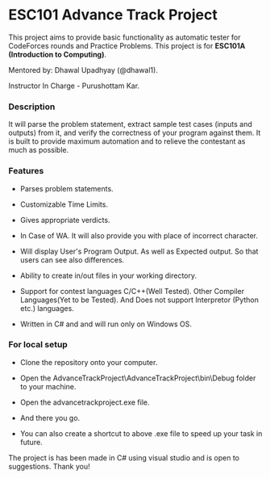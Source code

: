 # ESC101 Advance Track Project 

This project aims to provide basic functionality as automatic tester for CodeForces rounds and Practice Problems. This project is for __ESC101A (Introduction to Computing)__.

Mentored by: Dhawal Upadhyay (@dhawal1).

Instructor In Charge - Purushottam Kar.

### Description

It will parse the problem statement, extract sample test cases (inputs and outputs) from it, and verify the correctness of your program against them.
It is built to provide maximum automation and to relieve the contestant as much as possible.

### Features

* Parses problem statements.

* Customizable Time Limits.

* Gives appropriate verdicts.

* In Case of WA. It will also provide you with place of incorrect character.

* Will display User's Program Output. As well as Expected output. So that users can see also differences.

* Ability to create in/out files in your working directory.

* Support for contest languages C/C++(Well Tested). Other Compiler Languages(Yet to be Tested). And Does not support Interpretor (Python etc.) languages. 

* Written in C# and and will run only on Windows OS.

### For local setup

* Clone the repository onto your computer.

* Open the AdvanceTrackProject\AdvanceTrackProject\bin\Debug folder to your machine.

* Open the advancetrackproject.exe file.

* And there you go.

* You can also create a shortcut to above .exe file to speed up your task in future.


The project is has been made in C# using visual studio and is open to suggestions. Thank you!
